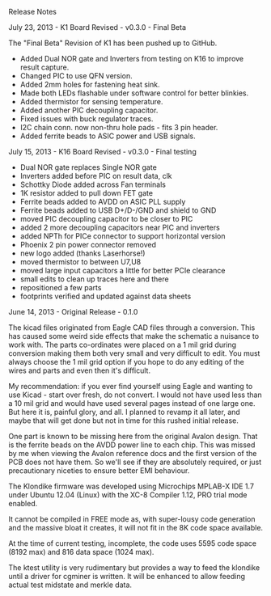 Release Notes

July 23, 2013 - K1 Board Revised - v0.3.0 - Final Beta

The "Final Beta" Revision of K1 has been pushed up to GitHub.

- Added Dual NOR gate and Inverters from testing on K16 to improve result capture.
- Changed PIC to use QFN version.
- Added 2mm holes for fastening heat sink.
- Made both LEDs flashable under software control for better blinkies.
- Added thermistor for sensing temperature.
- Added another PIC decoupling capacitor.
- Fixed issues with buck regulator traces.
- I2C chain conn. now non-thru hole pads - fits 3 pin header.
- Added ferrite beads to ASIC power and USB signals.

July 15, 2013 - K16 Board Revised - v0.3.0 - Final testing

- Dual NOR gate replaces Single NOR gate
- Inverters added before PIC on result data, clk
- Schottky Diode added across Fan terminals
- 1K resistor added to pull down FET gate
- Ferrite beads added to AVDD on ASIC PLL supply
- Ferrite beads added to USB D+/D-/GND and shield to GND
- moved PIC decoupling capacitor to be closer to PIC
- added 2 more decoupling capacitors near PIC and inverters
- added NPTh for PICe connector to support horizontal version
- Phoenix 2 pin power connector removed
- new logo added (thanks Laserhorse!)
- moved thermistor to between U7,U8
- moved large input capacitors a little for better PCIe clearance
- small edits to clean up traces here and there
- repositioned a few parts
- footprints verified and updated against data sheets

June 14, 2013 - Original Release - 0.1.0

The kicad files originated from Eagle CAD files through a conversion. This has caused some weird side effects that make the schematic a nuisance to work with. The parts co-ordinates were placed on a 1 mil grid during conversion making them both very small and very difficult to edit. You must always choose the 1 mil grid option if you hope to do any editing of the wires and parts and even then it's difficult. 

My recommendation: if you ever find yourself using Eagle and wanting to use Kicad - start over fresh, do not convert. I would not have used less than a 10 mil grid and would have used several pages instead of one large one. But here it is, painful glory, and all. I planned to revamp it all later, and maybe that will get done but not in time for this rushed initial release.

One part is known to be missing here from the original Avalon design. That is the ferrite beads on the AVDD power line to each chip. This was missed by me when viewing the Avalon reference docs and the first version of the PCB does not have them. So we'll see if they are absolutely required, or just precautionary niceties to ensure better EMI behaviour.

The Klondike firmware was developed using Microchips MPLAB-X IDE 1.7 under Ubuntu 12.04 (Linux) with the XC-8 Compiler 1.12, PRO trial mode enabled.

It cannot be compiled in FREE mode as, with super-lousy code generation and the massive bloat it creates, it will not fit in the 8K code space available.

At the time of current testing, incomplete, the code uses 5595 code space (8192 max) and 816 data space (1024 max).

The ktest utility is very rudimentary but provides a way to feed the klondike until a driver for cgminer is written. It will be enhanced to allow feeding actual test midstate and merkle data.

